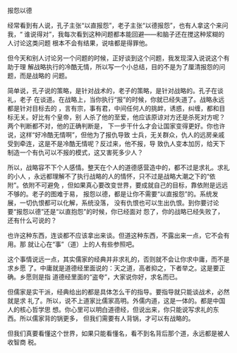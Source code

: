     
报怨以德

经常看到有人说，孔子主张“以直报怨”，老子主张“以德报怨”，也有人拿这个来问我，“
谁说得对”，我每次看到这种问题都本能回避——和脑子还在搅这种浆糊的人讨论这类问题
根本不会有结果，说啥都是得罪他。

但今天和别人讨论另一个问题的时候，正好谈到这个问题，我发现深入说说这个有助于理
解战略执行的冷酷无情，所以写一个小总结，目的不是为了厘清报怨的问题，而是战略的
问题。

简单说，孔子说的策略，是针对战术的，老子的策略，是针对战略的。孔子在谈礼，老子
在谈道。在战略上，当你执行“报”的时候，你就已经失道了。战略永远都是针对目标去的
，言有宗，事有君，中间任何人的挑衅，诱惑，纠缠，都和目标无关。好比有个皇帝，别
人杀了他的至爱，他应该原谅对方还是杀死对方呢？两个判断都不对，他的正确判断是，
下一步干什么才会让国家变得更好。你也许说，这样“好冷酷无情啊”，但他为了报仇导致
士兵，无关群众，仇人的远房亲戚受到牵连，这是不是冷酷无情呢？反过来，他不报，导
致仇人变本加厉，给天下制造一个有仇可以不报的模式，这又害死多少人？

所以，战略容不下个人感情。整天在个人的道德感营造中的，都不过是求礼。求礼的小人
，永远都理解不了执行战略的人的情怀，只不过是战略大潮之下的“依附”。依附不可避免
，但如果真心要改变世界，要成就自己的目标，靠依附是远远不够的。老子的图难于易，
报怨以德，都是让你不需要“以直报怨”的。系统发展，一切仇恨都可以化解，系统没落，
没有仇恨也可以生出仇恨。到你要讨论要“报怨以德”还是“以直抱怨”的时候，你已经面对
怨了，你的战略已经失败了，还有什么可说的？

也许这种东西，连谈都不应该拿出来谈。但道这种东西，不露出来一点，它不会有用。那
就让心在“事”（道）上的人有些参照吧。

这个事情说远一点，其实儒家的经典并非求礼的，否则就不会让你求中庸，而不是求乡愿
了。中庸就是道德经里面说的：天之道，高者抑之，下者举之。这是要正确。乡愿则是指
道德经里面的“盗夸”，大家说你好，求名而已。

但儒家是实干派，经典给出的都是具体怎么干的指导。要指导就只能谈战术，必然就是求
礼了。所以，说不上道家比儒家高明。外儒内道，这是一体的。都是中国人的核心哲学思
想。你心里可以明白道德经，但说出来，你只能说写求礼的东西。所以儒家背的锅更多，
但我们需要有人背锅，才可以有战略的。

但我们真要看懂这个世界，如果只能看懂名，看不到名背后那个道，永远都是被人收智商
税。

